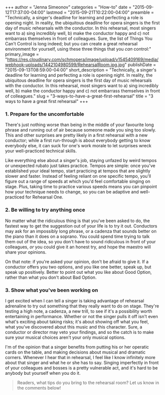 +++
author = "Jenna Simeonov"
categories = "How-to"
date = "2015-09-12T17:37:00-04:00"
lastmod = "2015-09-21T10:22:00-04:00"
preamble = "Technically, a singer's deadline for learning and perfecting a role is opening night. In reality, the ubiquitous deadline for opera singers is the first day of music rehearsals with the conductor. In this rehearsal, most singers want to a) sing incredibly well, b) make the conductor happy and c) not embarrass themselves in front of colleagues. Sure, the list of Things You Can't Control is long indeed; but you can create a great rehearsal environment for yourself, using these three things that you *can* control:"
primary_image = "https://res.cloudinary.com/schmopera/image/upload/v1545409169/media/webhook-uploads/1442104980599/RehearsalRoom.jpg.jpg"
publishDate = "2015-09-13T08:59:00-04:00"
short_description = "Technically, a singer&#039;s deadline for learning and perfecting a role is opening night. In reality, the ubiquitous deadline for opera singers is the first day of music rehearsals with the conductor. In this rehearsal, most singers want to a) sing incredibly well, b) make the conductor happy and c) not embarrass themselves in front of colleagues."
slug = "3-ways-to-have-a-great-first-rehearsal"
title = "3 ways to have a great first rehearsal"
+++

### 1. Prepare for the uncomfortable

There's just nothing worse than being in the middle of your favourite long phrase and running out of air because someone made you sing too slowly. This and other surprises are pretty likely in a first rehearsal with a new conductor; while a first run-through is about everybody getting to know everybody else, it can suck for one's work morale to let surprises wreck your well-practiced technical skills.

Like everything else about a singer's job, staying unfazed by weird tempos or unexpected rubato just takes practice. Tempos are simple: once you've established your ideal tempo, start practicing at tempos that are slightly slower and faster. Instead of feeling reliant on one specific tempo, you'll figure out a range of speeds at which you'd feel comfortable singing on stage. Plus, taking time to practice various speeds means you can pinpoint how your technique needs to change, so you can be adaptive and well-practiced for Rehearsal One.

### 2. Be willing to try anything once

No matter what the ridiculous thing is that you've been asked to do, the fastest way to get the suggestion out of your life is to try it out. Conductors may ask for an impossibly long phrase, or a cadenza that sounds better on the piano than it does on a soprano. You could spend time trying to talk them out of the idea, so you don't have to sound ridiculous in front of your colleagues, *or* you could give it an honest try, and hope the maestro will share your opinions.

On that note: if you're asked your opinion, don't be afraid to give it. If a conductor offers you two options, and you like one better, speak up, but speak up positively. Better to point out what you like about Good Option, rather than what you don't about Bad Option.

### 3. Show what you've been working on

I get excited when I can tell a singer is taking advantage of rehearsal adrenaline to try out something that they really want to do on stage. They're testing a high note, a cadenza, a new trill, to see if it's a possibility worth entertaining in performance. Whether or not the singer pulls it off isn't even what's exciting about taking risks; it's about showing off what you feel, what you've discovered about this music and this character. Sure, a conductor or director may veto your findings, and so the catch is to make sure your musical choices aren't your only musical options.

I'm of the opinion that a singer benefits from putting his or her operatic cards on the table, and making decisions about musical and dramatic corners. Whenever I hear that in rehearsal, I feel like I know infinitely more about that singer and what he or she has to say. Singing imperfectly in front of your colleagues and bosses is a pretty vulnerable act, and it's hard to be anybody but yourself when you do it.

>Readers, what tips do you bring to the rehearsal room? Let us know in the comments below!
